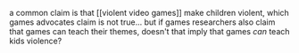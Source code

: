 a common claim is that [[violent video games]] make children violent, which games advocates claim is not true... but if games researchers also claim that games can teach their themes, doesn't that imply that games *can* teach kids violence?
